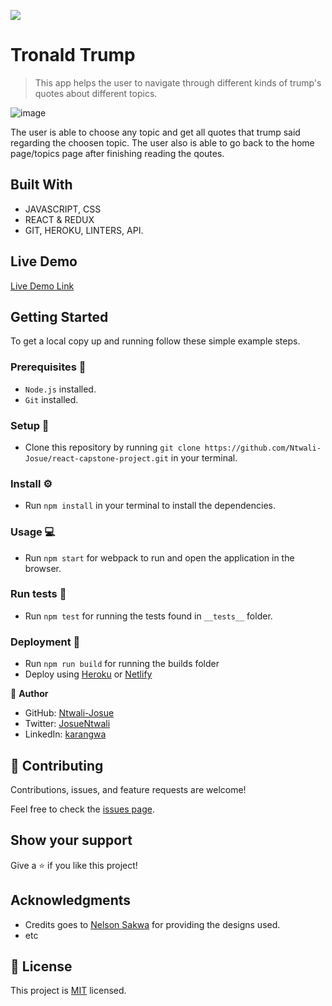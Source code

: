 ![](https://img.shields.io/badge/Microverse-blueviolet)

# Tronald Trump

> This app helps the user to navigate through different kinds of trump's quotes about different topics.

![image](https://user-images.githubusercontent.com/58233753/147383114-c1118c89-b689-4d9a-972f-9acc30937c7c.png)


The user is able to choose any topic and get all quotes that trump said regarding the choosen topic. The user also is able to go back to the home page/topics page after finishing reading the qoutes.

## Built With

- JAVASCRIPT, CSS
- REACT & REDUX
- GIT, HEROKU, LINTERS, API.

## Live Demo

[Live Demo Link](https://react-capstone-week.herokuapp.com/)

## Getting Started

To get a local copy up and running follow these simple example steps.

### Prerequisites 📌
- `Node.js` installed.
- `Git` installed.

### Setup 🔂 
- Clone this repository by running `git clone https://github.com/Ntwali-Josue/react-capstone-project.git` in your terminal.

### Install ⚙️
- Run `npm install` in your terminal to install the dependencies.

### Usage 💻
- Run `npm start` for webpack to run and open the application in the browser.

### Run tests 🧪
- Run `npm test` for running the tests found in `__tests__` folder.

### Deployment 🚀
- Run `npm run build` for running the builds folder
- Deploy using [Heroku](https://dashboard.heroku.com) or [Netlify](https://www.netlify.com/)

👤 **Author**

- GitHub: [Ntwali-Josue](https://github.com/Ntwali-Josue)
- Twitter: [JosueNtwali](https://twitter.com/JosueNtwali)
- LinkedIn: [karangwa](https://linkedin.com/in/linkedinhandle)

## 🤝 Contributing

Contributions, issues, and feature requests are welcome!

Feel free to check the [issues page](https://github.com/Ntwali-Josue/react-capstone-project/issues/).

## Show your support

Give a ⭐️ if you like this project!

## Acknowledgments

- Credits goes to [Nelson Sakwa](https://www.behance.net/sakwadesignstudio) for providing the designs used.
- etc

## 📝 License

This project is [MIT](./MIT.md) licensed.
